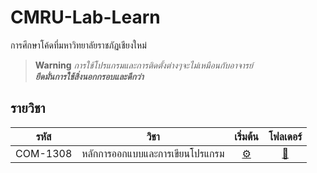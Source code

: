 # CMRU-Lab-Learn

การศึกษาโค้ดที่มหาวิทยาลัยราชภัฏเชียงใหม่

> **Warning**
> _การใช้โปรแกรมและการติดตั้งต่างๆจะไม่เหมือนกับอาจารย์_<br>
> **_ยึดมั่นการใช้สิ่งนอกกรอบและดีกว่า_**

## รายวิชา

|   รหัส   |              วิชา               |          เริ่มต้น          |     โฟลเดอร์      |
| :------: | :-----------------------------: | :------------------------: | :---------------: |
| COM-1308 | หลักการออกแบบและการเขียนโปรแกรม | [⚙️](./COM-1308/README.md) | [📁](./COM-1308/) |
